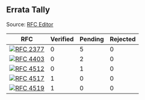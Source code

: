 ## Errata Tally

Source: [RFC Editor](https://www.rfc-editor.org/errata_search.php?rec_status=15&submitter_name=Jesse+Coretta&presentation=table)

| RFC | Verified | Pending | Rejected |
| --- | -------- | ------- | -------- |
|[![RFC 2377](https://img.shields.io/badge/RFC_2377-blue?style=flat-square&logoColor=blue&label=%F0%9F%93%9D%20&labelColor=blue&color=blue&cacheSeconds=86400)](https://www.rfc-editor.org/errata/rfc2377)| 0 | 5 | 0 |
|[![RFC 4403](https://img.shields.io/badge/RFC_4403-blue?style=flat-square&logoColor=blue&label=%F0%9F%93%9D%20&labelColor=blue&color=blue&cacheSeconds=86400)](https://www.rfc-editor.org/errata/rfc4403)| 0 | 2 | 0 |
|[![RFC 4512](https://img.shields.io/badge/RFC_4512-blue?style=flat-square&logoColor=blue&label=%F0%9F%93%9D%20&labelColor=blue&color=blue&cacheSeconds=86400)](https://www.rfc-editor.org/errata/eid7896)| 0 | 1 | 0 |
|[![RFC 4517](https://img.shields.io/badge/RFC_4517-blue?style=flat-square&logoColor=blue&label=%F0%9F%93%9D%20&labelColor=blue&color=blue&cacheSeconds=86400)](https://www.rfc-editor.org/errata/eid7917)| 1 | 0 | 0 |
|[![RFC 4519](https://img.shields.io/badge/RFC_4519-blue?style=flat-square&logoColor=blue&label=%F0%9F%93%9D%20&labelColor=blue&color=blue&cacheSeconds=86400)](https://www.rfc-editor.org/errata/eid6974)| 1 | 0 | 0 |
